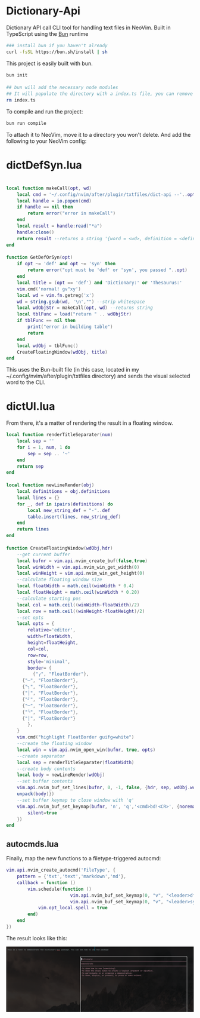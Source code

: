 # Dictionary-Api
Dictionary API call CLI tool for handling text files in NeoVim. Built in
TypeScript using the [Bun](https://bun.sh) runtime

```bash
### install bun if you haven't already
curl -fsSL https://bun.sh/install | sh
```
This project is easily built with bun.
```bash
bun init

## bun will add the necessary node modules
## It will populate the directory with a index.ts file, you can remove it with the following command
rm index.ts
```

To compile and run the project:
```bash
bun run compile
```

To attach it to NeoVim, move it to a directory you won't delete. And add the
following to your NeoVim config:
# dictDefSyn.lua
```lua

local function makeCall(opt, wd)
	local cmd = '~/.config/nvim/after/plugin/txtfiles/dict-api --'..opt..' "'..wd..'"'
	local handle = io.popen(cmd)
	if handle == nil then 
		return error("error in makeCall")
	end
	local result = handle:read("*a")
	handle:close()
	return result --returns a string '{word = <wd>, definition = <definition>}'
end

function GetDefOrSyn(opt)
	if opt ~= 'def' and opt ~= 'syn' then
		return error("opt must be 'def' or 'syn', you passed "..opt)	
	end
	local title = (opt == 'def') and 'Dictionary:' or 'Thesaurus:'
	vim.cmd('normal! gv"xy')
	local wd = vim.fn.getreg('x')
	wd = string.gsub(wd, '\n',"") --strip whitespace
	local wdObjStr = makeCall(opt, wd) --returns string
	local tblFunc = load("return " .. wdObjStr)
	if tblFunc == nil then
		print("error in building table")
		return
	end
	local wdObj = tblFunc()
	CreateFloatingWindow(wdObj, title)
end


```
This uses the Bun-built file (in this case, located in my
~/.config/nvim/after/plugin/txtfiles directory) and sends the visual selected 
word to the CLI. 

# dictUI.lua
From there, it's a matter of rendering the result in a floating window.
```lua
local function renderTitleSeparater(num)
	local sep = ''
	for i = 1, num, 1 do
		sep = sep .. '~'
	end
	return sep
end

local function newLineRender(obj)
	local definitions = obj.definitions
	local lines = {}
	for _, def in ipairs(definitions) do
		local new_string_def = "-"..def
		table.insert(lines, new_string_def)
	end
	return lines
end

function CreateFloatingWindow(wdObj,hdr)
	--get current buffer
	local bufnr = vim.api.nvim_create_buf(false,true)
	local winWidth = vim.api.nvim_win_get_width(0)
	local winHeight = vim.api.nvim_win_get_height(0)
	--calculate floating window size
	local floatWidth = math.ceil(winWidth * 0.4)
	local floatHeight = math.ceil(winWidth * 0.20)
	--calculate starting pos
	local col = math.ceil((winWidth-floatWidth)/2)
	local row = math.ceil((winHeight-floatHeight)/2)
	--set opts
	local opts = {
		relative='editor',
		width=floatWidth,
		height=floatHeight,
		col=col,
		row=row,
		style='minimal',
		border= {
		  {"╭", "FloatBorder"},
      {"─", "FloatBorder"},
      {"╮", "FloatBorder"},
      {"│", "FloatBorder"},
      {"╯", "FloatBorder"},
      {"─", "FloatBorder"},
      {"╰", "FloatBorder"},
      {"│", "FloatBorder"}
		},
	}
	vim.cmd("highlight FloatBorder guifg=white")
	--create the floating window
	local win = vim.api.nvim_open_win(bufnr, true, opts)
	--create separator
	local sep = renderTitleSeparater(floatWidth)
	--create body contents
	local body = newLineRender(wdObj)
	--set buffer contents
	vim.api.nvim_buf_set_lines(bufnr, 0, -1, false, {hdr, sep, wdObj.word, sep,
	unpack(body)})
	--set buffer keymap to close window with 'q'
	vim.api.nvim_buf_set_keymap(bufnr, 'n', 'q','<cmd>bd!<CR>', {noremap=true,
		silent=true
	})
end

```


## autocmds.lua
Finally, map the new functions to a filetype-triggered autocmd:
```lua
vim.api.nvim_create_autocmd('FileType', {
    pattern = {'txt','text','markdown','md'},
    callback = function ()
        vim.schedule(function ()
						vim.api.nvim_buf_set_keymap(0, "v", "<leader>df", [[:lua GetDefOrSyn('def')<CR>]], {noremap=true, silent=true})
						vim.api.nvim_buf_set_keymap(0, "v", "<leader>syn", [[:lua GetDefOrSyn('syn')<CR>]], {noremap=true, silent=true})
            vim.opt_local.spell = true
        end)
    end
})
```

The result looks like this:

![dict-api](./assets/dict-api.png)
